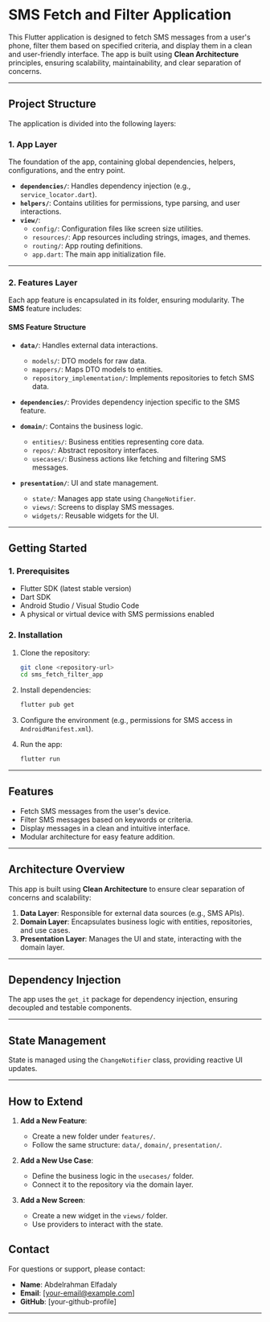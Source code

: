 # SMS Fetch and Filter Application

This Flutter application is designed to fetch SMS messages from a user's phone, filter them based on specified criteria, and display them in a clean and user-friendly interface. The app is built using **Clean Architecture** principles, ensuring scalability, maintainability, and clear separation of concerns.

---

## **Project Structure**

The application is divided into the following layers:

### **1. App Layer**
The foundation of the app, containing global dependencies, helpers, configurations, and the entry point.

- **`dependencies/`**: Handles dependency injection (e.g., `service_locator.dart`).
- **`helpers/`**: Contains utilities for permissions, type parsing, and user interactions.
- **`view/`**:
  - `config/`: Configuration files like screen size utilities.
  - `resources/`: App resources including strings, images, and themes.
  - `routing/`: App routing definitions.
  - `app.dart`: The main app initialization file.

---

### **2. Features Layer**
Each app feature is encapsulated in its folder, ensuring modularity. The **SMS** feature includes:

#### **SMS Feature Structure**

- **`data/`**: Handles external data interactions.
  - `models/`: DTO models for raw data.
  - `mappers/`: Maps DTO models to entities.
  - `repository_implementation/`: Implements repositories to fetch SMS data.

- **`dependencies/`**: Provides dependency injection specific to the SMS feature.

- **`domain/`**: Contains the business logic.
  - `entities/`: Business entities representing core data.
  - `repos/`: Abstract repository interfaces.
  - `usecases/`: Business actions like fetching and filtering SMS messages.

- **`presentation/`**: UI and state management.
  - `state/`: Manages app state using `ChangeNotifier`.
  - `views/`: Screens to display SMS messages.
  - `widgets/`: Reusable widgets for the UI.

---

## **Getting Started**

### **1. Prerequisites**
- Flutter SDK (latest stable version)
- Dart SDK
- Android Studio / Visual Studio Code
- A physical or virtual device with SMS permissions enabled

### **2. Installation**
1. Clone the repository:
   ```bash
   git clone <repository-url>
   cd sms_fetch_filter_app
   ```

2. Install dependencies:
   ```bash
   flutter pub get
   ```

3. Configure the environment (e.g., permissions for SMS access in `AndroidManifest.xml`).

4. Run the app:
   ```bash
   flutter run
   ```

---

## **Features**

- Fetch SMS messages from the user's device.
- Filter SMS messages based on keywords or criteria.
- Display messages in a clean and intuitive interface.
- Modular architecture for easy feature addition.

---

## **Architecture Overview**

This app is built using **Clean Architecture** to ensure clear separation of concerns and scalability:

1. **Data Layer**: Responsible for external data sources (e.g., SMS APIs).
2. **Domain Layer**: Encapsulates business logic with entities, repositories, and use cases.
3. **Presentation Layer**: Manages the UI and state, interacting with the domain layer.

---

## **Dependency Injection**
The app uses the `get_it` package for dependency injection, ensuring decoupled and testable components.

---

## **State Management**
State is managed using the `ChangeNotifier` class, providing reactive UI updates.

---

## **How to Extend**

1. **Add a New Feature**:
   - Create a new folder under `features/`.
   - Follow the same structure: `data/`, `domain/`, `presentation/`.

2. **Add a New Use Case**:
   - Define the business logic in the `usecases/` folder.
   - Connect it to the repository via the domain layer.

3. **Add a New Screen**:
   - Create a new widget in the `views/` folder.
   - Use providers to interact with the state.


## **Contact**
For questions or support, please contact:

- **Name**: Abdelrahman Elfadaly
- **Email**: [your-email@example.com]
- **GitHub**: [your-github-profile]

---


